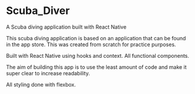 # Scuba_Diver
A Scuba diving application built with React Native

This scuba diving application is based on an application that can be found in the app store. This was created from scratch for practice purposes.

Built with React Native using hooks and context. All functional components. 

The aim of building this app is to use the least amount of code and make it super clear to increase readability.

All styling done with flexbox.
